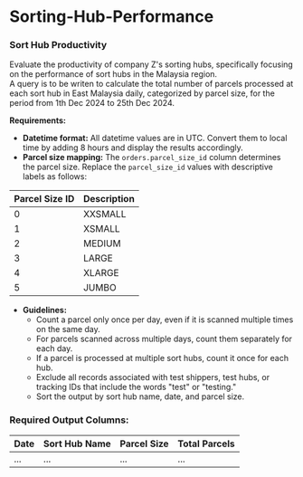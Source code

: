 # Sorting-Hub-Performance

### Sort Hub Productivity

Evaluate the productivity of company Z's sorting hubs, specifically focusing on the performance of sort hubs in the Malaysia region.  
A query is to be writen to calculate the total number of parcels processed at each sort hub in East Malaysia daily, categorized by parcel size, for the period from 1th Dec 2024 to 25th Dec 2024.

**Requirements:** 
- **Datetime format:** All datetime values are in UTC. Convert them to local time by adding 8 hours and display the results accordingly.  
- **Parcel size mapping:** The `orders.parcel_size_id` column determines the parcel size. Replace the `parcel_size_id` values with descriptive labels as follows:

| Parcel Size ID | Description |
|----------------|-------------|
| 0              | XXSMALL     |
| 1              | XSMALL      |
| 2              | MEDIUM      |
| 3              | LARGE       |
| 4              | XLARGE      |
| 5              | JUMBO       |

- **Guidelines:**
  - Count a parcel only once per day, even if it is scanned multiple times on the same day.
  - For parcels scanned across multiple days, count them separately for each day.
  - If a parcel is processed at multiple sort hubs, count it once for each hub.
  - Exclude all records associated with test shippers, test hubs, or tracking IDs that include the words "test" or "testing."
  - Sort the output by sort hub name, date, and parcel size.


### Required Output Columns:
| Date       | Sort Hub Name     | Parcel Size   | Total Parcels   |  
|------------|-------------------|---------------|-----------------|  
| ...        | ...               | ...           | ...             |  

